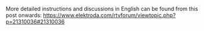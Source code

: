 More detailed instructions and discussions in English can be found from this post onwards: https://www.elektroda.com/rtvforum/viewtopic.php?p=21310036#21310036